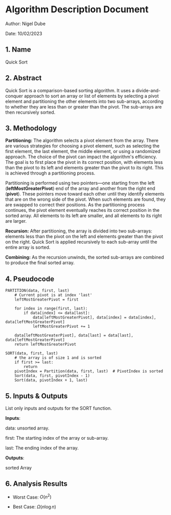 # Algorithm Description Document

Author: Nigel Dube

Date: 10/02/2023

## 1. Name

Quick Sort

## 2. Abstract
Quick Sort is a comparison-based sorting algorithm. It uses a divide-and-conquer approach to sort an array or list of elements by selecting a pivot element and partitioning the other elements into two sub-arrays, according to whether they are less than or greater than the pivot. The sub-arrays are then recursively sorted.
## 3. Methodology

**Partitioning:** The algorithm selects a pivot element from the array. There are various strategies for choosing a pivot element, such as selecting the first element, the last element, the middle element, or using a randomized approach. The choice of the pivot can impact the algorithm's efficiency. The goal is to first place the pivot in its correct position, with elements less than the pivot to its left and elements greater than the pivot to its right. This is achieved through a partitioning process.

Partitioning is performed using two pointers—one starting from the left (**leftMostGreaterPivot**) end of the array and another from the right end (**pivot**). These pointers move toward each other until they identify elements that are on the wrong side of the pivot. When such elements are found, they are swapped to correct their positions. As the partitioning process continues, the pivot element eventually reaches its correct position in the sorted array. All elements to its left are smaller, and all elements to its right are larger.

**Recursion:** After partitioning, the array is divided into two sub-arrays: elements less than the pivot on the left and elements greater than the pivot on the right. Quick Sort is applied recursively to each sub-array until the entire array is sorted.

**Combining:** As the recursion unwinds, the sorted sub-arrays are combined to produce the final sorted array.
## 4. Pseudocode

```
PARTITION(data, first, last)
    # Current pivot is at index 'last'
    leftMostGreaterPivot = first

    for index in range(first, last):
        if data[index] <= data[last]:
            data[leftMostGreaterPivot], data[index] = data[index], data[leftMostGreaterPivot]
            leftMostGreaterPivot += 1

    data[leftMostGreaterPivot], data[last] = data[last], data[leftMostGreaterPivot]
    return leftMostGreaterPivot

SORT(data, first, last)
    # the array is of size 1 and is sorted
    if first >= last:  
        return
    pivotIndex = Partition(data, first, last)  # PivotIndex is sorted
    Sort(data, first, pivotIndex - 1)
    Sort(data, pivotIndex + 1, last)

```

## 5. Inputs & Outputs

List only inputs and outputs for the SORT function.

**Inputs**:

data: unsorted array.

first: The starting index of the array or sub-array.

last: The ending index of the array.

**Outputs**:

sorted Array


## 6. Analysis Results

* Worst Case: $O(n^2)$

* Best Case: $\Omega(n \log n)$

